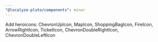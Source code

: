 ```yaml
---
"@localyze-pluto/components": minor
---
```


Add heroicons: ChevronUpIcon, MapIcon, ShoppingBagIcon, FireIcon, ArrowRightIcon, TicketIcon, ChevronDoubleRightIcon, ChevronDoubleLeftIcon
